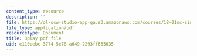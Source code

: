 ```yaml
---
content_type: resource
description: ''
file: https://ol-ocw-studio-app-qa.s3.amazonaws.com/courses/18-01sc-single-variable-calculus-fall-2010/e110eebc37745e78a0492293ff665035_PNTnmH6jsRI.pdf
file_type: application/pdf
resourcetype: Document
title: 3play pdf file
uid: e110eebc-3774-5e78-a049-2293ff665035
---
```

